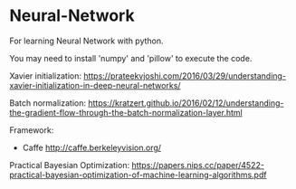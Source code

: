# Neural-Network
For learning Neural Network with python.

You may need to install 'numpy' and 'pillow' to execute the code.

Xavier initialization:
https://prateekvjoshi.com/2016/03/29/understanding-xavier-initialization-in-deep-neural-networks/

Batch normalization:
https://kratzert.github.io/2016/02/12/understanding-the-gradient-flow-through-the-batch-normalization-layer.html

Framework:
 - Caffe
  http://caffe.berkeleyvision.org/

Practical Bayesian Optimization:
https://papers.nips.cc/paper/4522-practical-bayesian-optimization-of-machine-learning-algorithms.pdf
